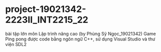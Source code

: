 # project-19021342-2223II_INT2215_22
bài tập lớn môn Lập trình nâng cao (by Phùng Sỹ Ngọc_19021342)
Game Ping pong được code bằng ngôn ngữ C++, sử dụng Visual Studio và thư viện SDL2

